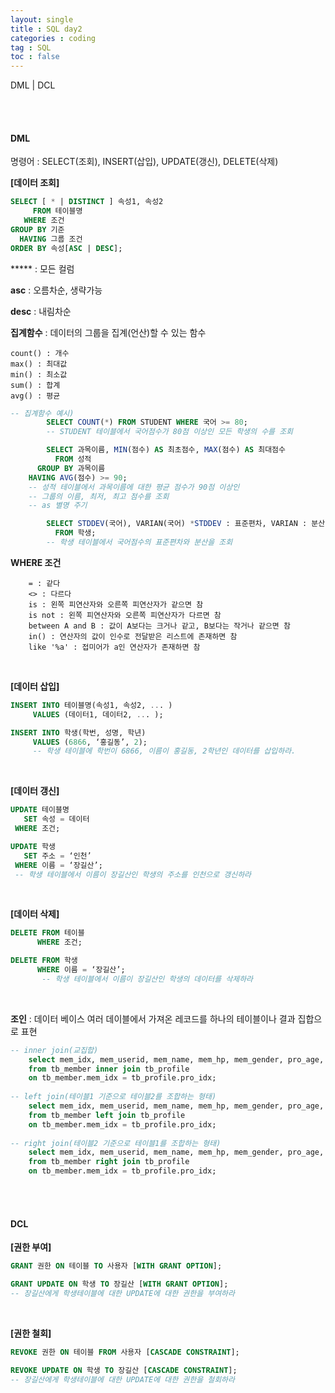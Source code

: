 ```yaml
---
layout: single
title : SQL day2
categories : coding
tag : SQL
toc : false
---
```


DML | DCL

<br>

<br>

#### DML

명령어 : SELECT(조회), INSERT(삽입), UPDATE(갱신), DELETE(삭제)

**[데이터 조회]**

```sql
SELECT [ * | DISTINCT ] 속성1, 속성2
     FROM 테이블명
   WHERE 조건
GROUP BY 기준
  HAVING 그룹 조건
ORDER BY 속성[ASC | DESC];
```

***** : 모든 컬럼

**asc** : 오름차순, 생략가능

**desc** : 내림차순

**집계함수** : 데이터의 그룹을 집계(언산)할 수 있는 함수

```
count() : 개수
max() : 최대값
min() : 최소값
sum() : 합계
avg() : 평균
```

```sql
-- 집계함수 예시)
		SELECT COUNT(*) FROM STUDENT WHERE 국어 >= 80;
		-- STUDENT 테이블에서 국어점수가 80점 이상인 모든 학생의 수를 조회

		SELECT 과목이름, MIN(점수) AS 최초점수, MAX(점수) AS 최대점수
		  FROM 성적
	  GROUP BY 과목이름
	HAVING AVG(점수) >= 90;
	-- 성적 테이블에서 과목이름에 대한 평균 점수가 90점 이상인 
	-- 그룹의 이름, 최저, 최고 점수를 조회
	-- as 별명 주기

		SELECT STDDEV(국어), VARIAN(국어) *STDDEV : 표준편차, VARIAN : 분산
		  FROM 학생;
		-- 학생 테이블에서 국어점수의 표준편차와 분산을 조회
```

**WHERE 조건**

```
    = : 같다
    <> : 다르다
    is : 왼쪽 피연산자와 오른쪽 피연산자가 같으면 참
    is not : 왼쪽 피연산자와 오른쪽 피연산자가 다르면 참
    between A and B : 값이 A보다는 크거나 같고, B보다는 작거나 같으면 참
    in() : 연산자의 값이 인수로 전달받은 리스트에 존재하면 참
    like '%a' : 접미어가 a인 연산자가 존재하면 참 
```

<br>

**[데이터 삽입]**

```sql
INSERT INTO 테이블명(속성1, 속성2, ... )
     VALUES (데이터1, 데이터2, ... );
```

```sql
INSERT INTO 학생(학번, 성명, 학년)
     VALUES (6866, ‘홍길동’, 2);
     -- 학생 테이블에 학번이 6866, 이름이 홍길동, 2학년인 데이터를 삽입하라.
```

<br>

**[데이터 갱신]**

```sql
UPDATE 테이블명
   SET 속성 = 데이터
 WHERE 조건;
```

```sql
UPDATE 학생
   SET 주소 = ‘인천’
 WHERE 이름 = ‘장길산’;
 -- 학생 테이블에서 이름이 장길산인 학생의 주소를 인천으로 갱신하라
```

<br>

**[데이터 삭제]**

```sql
DELETE FROM 테이블
      WHERE 조건;
```

```sql
DELETE FROM 학생
      WHERE 이름 = ‘장길산’;
       -- 학생 테이블에서 이름이 장길산인 학생의 데이터를 삭제하라
```

<br>

**조인** : 데이터 베이스 여러 데이블에서 가져온 레코드를 하나의 테이블이나 결과 집합으로 표현

```sql
-- inner join(교집합)
    select mem_idx, mem_userid, mem_name, mem_hp, mem_gender, pro_age, pro_mbti
    from tb_member inner join tb_profile
    on tb_member.mem_idx = tb_profile.pro_idx;
    
-- left join(테이블1 기준으로 테이블2를 조합하는 형태)
    select mem_idx, mem_userid, mem_name, mem_hp, mem_gender, pro_age, pro_mbti
    from tb_member left join tb_profile
    on tb_member.mem_idx = tb_profile.pro_idx;
    
-- right join(테이블2 기준으로 테이블1를 조합하는 형태)
    select mem_idx, mem_userid, mem_name, mem_hp, mem_gender, pro_age, pro_mbti
    from tb_member right join tb_profile
    on tb_member.mem_idx = tb_profile.pro_idx;
```

<br>

<br>

#### DCL

**[권한 부여]**

```sql
GRANT 권한 ON 테이블 TO 사용자 [WITH GRANT OPTION];
```

```sql
GRANT UPDATE ON 학생 TO 장길산 [WITH GRANT OPTION];
-- 장길산에게 학생테이블에 대한 UPDATE에 대한 권한을 부여하라
```

<br>

**[권한 철회]**

```sql
REVOKE 권한 ON 테이블 FROM 사용자 [CASCADE CONSTRAINT];
```

```sql
REVOKE UPDATE ON 학생 TO 장길산 [CASCADE CONSTRAINT];
-- 장길산에게 학생테이블에 대한 UPDATE에 대한 권한을 철회하라
```

